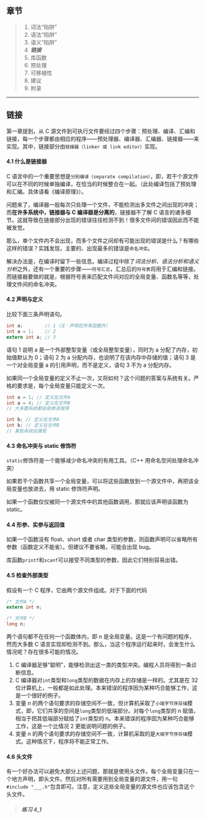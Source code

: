 ## 章节

> 1. 词法“陷阱”
> 2. 语法“陷阱”
> 3. 语义“陷阱”
> 4. ***链接***
> 5. 库函数
> 6. 预处理
> 7. 可移植性
> 8. 建议
> 9. 附录

---

## 链接

第一章提到，从 C 源文件到可执行文件要经过四个步骤：预处理、编译、汇编和链接，每一个步骤都由相应的程序——预处理器、编译器、汇编器、链接器——来实现。其中，链接部分由`链接器（linker 或 link editor）`实现。

#### 4.1 什么是链接器

C 语言中的一个重要思想是`分别编译（separate compilation）`，即，若干个源文件可以在不同的时候单独编译，在恰当的时候整合在一起。（此处编译包括了预处理和汇编。具体请看《编译原理》）。

问题来了，编译器一般每次只处理一个文件，不能检测出多文件之间出现的冲突；而**在许多系统中，链接器与 C 编译器是分离的**，链接器不了解 C 语言的诸多细节。这就导致在链接部分出现的错误往往检测不到！很多文件间的错误因此而不能被发觉。

那么，单个文件内不会出现，而多个文件之间却有可能出现的错误是什么？有哪些这样的错误？实践发现，主要的、出现最多的错误是`命名冲突`。

解决办法是，在编译时留下一些信息。编译过程中除了*词法分析、语法分析和语义分析*之外，还有一个重要的步骤——`符号汇总`，汇总后的`符号表`将用于汇编和链接。而链接器要做的就是，根据符号表来匹配文件间对应的全局变量、函数名等等，处理文件间的命名冲突。

#### 4.2 声明与定义

比较下面三条声明语句。

```C
int a;        // 1（注：声明在所有函数外）
int a = 1;    // 2
extern int a; // 3
```

语句 1 说明 a 是一个外部整型变量（或全局整型变量），同时为 a 分配了内存，初始值默认为 0；语句 2 为 a 分配内存，也说明了在该内存中存储的值；语句 3 是一个对全局变量 a 的引用声明，而不是定义，语句 3 不为 a 分配内存。

如果同一个全局变量的定义不止一次，又将如何？这个问题的答案与系统有关。严格的要求是，每个全局变量只能定义一次。

```C
int a = 1; // 定义在文件A
int a = 4; // 定义在文件B
// 大多数系统都会拒绝该程序

int b; // 定义在文件A
int b; // 定义在文件B
// 某些系统会接受

```

#### 4.3 命名冲突与 static 修饰符

`static`修饰符是一个能够减少命名冲突的有用工具。（C++ 用命名空间处理命名冲突）

如果若干个函数共享一个全局变量，可以将这些函数放到一个源文件中，再把该全局变量也放进去，用 static 修饰符声明。

如果一个函数仅仅被同一个源文件中的其他函数调用，那就应该声明该函数为 static。

#### 4.4 形参、实参与返回值

如果一个函数没有 float、short 或者 char 类型的参数，则函数声明可以省略所有参数（函数定义不能省）。但建议不要省略，可能会出现 bug。

库函数`printf`和`scanf`可以接受不同类型的参数，因此它们特别容易出错。

#### 4.5 检查外部类型

假设有一个 C 程序，它由两个源文件组成。对于下面的代码

```C
/* 文件A */
extern int n;
```

```C
/* 文件B */
long n;
```

两个语句都不在任何一个函数体内，即 n 是全局变量。这是一个有问题的程序，然而大多数 C 语言实现却检测不到。那么，当这个程序运行起来时，会发生什么情况呢？存在很多可能的情况。

1. C 编译器足够“聪明”，能够检测出这一类的类型冲突。编程人员将得到一条诊断信息。
2. C 编译器对`int`类型和`long`类型的数据在内存上的存储是一样的。尤其是在 32 位计算机上，一般都是如此处理。本来错误的程序因为某种巧合能够工作，这是一个很好的例子。
3. 变量 n 的两个语句要求的存储空间不一致，但计算机采取了`小端字节序存储`模式，即，它们共享的空间是`long`类型的低端部分。对每个`long`类型的 n 赋值，相当于把其低端部分赋给了`int`类型的 n。本来错误的程序因为某种巧合能够工作，这是一个比情况 2 更能说明问题的例子。
4. 变量 n 的两个语句要求的存储空间不一致，计算机采取的是`大端字节序存储`模式。这种情况下，程序将不能正常工作。

#### 4.6 头文件

有一个好办法可以避免大部分上述问题，那就是使用头文件。每个全局变量只在一个地方声明，即头文件。然后对所有需要用到全局变量的源文件，用一句`#include "___.h"`包含即可。注意，定义这些全局变量的源文件也应该包含这个头文件。

> ##### 练习 4_1
>
> 
